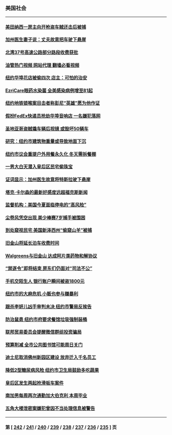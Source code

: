 ### 美国社会
---
#### [美田纳西一房主向开枪盗车贼还击后被捕](../../pages/ncid1078160/n14001047.md?05210845) 
#### [加州医生妻子说：丈夫故意把车驶下悬崖](../../pages/ncid1078160/n14000822.md?05210845) 
#### [北湾37号高速公路部分路段收费获批](../../pages/ncid1078160/n14000759.md?05210845) 
#### [油管热门视频 网站代理 翻墙必看视频](http://138.2.39.72:81/youtube.html?epic-marker?05210845)
#### [纽约华埠花店被偷四次 店主：可怕的治安](../../pages/ncid1078160/n14000709.md?05210845) 
#### [EzriCare眼药水染菌 全美感染病例增至81起](../../pages/ncid1078160/n14000705.md?05210845) 
#### [纽约地铁锁喉案目击者称彭尼“英雄”愿为他作证](../../pages/ncid1078160/n14000697.md?05210845) 
#### [假扮FedEx快递员抢劫华埠音响店 一名嫌犯落网](../../pages/ncid1078160/n14000716.md?05210845) 
#### [圣地亚哥盗贼撬车辆后视镜 或毁坏50辆车](../../pages/ncid1078160/n14000611.md?05210845) 
#### [研究：纽约市建筑物重量或导致地面下沉](../../pages/ncid1078160/n14000674.md?05210845) 
#### [纽约市议会重提户外用餐永久化 冬天需拆餐棚](../../pages/ncid1078160/n14000676.md?05210845) 
#### [一男大白天潜入皇后区民宅偷珠宝](../../pages/ncid1078160/n14000680.md?05210845) 
#### [证词显示：加州医生故意将特斯拉驶下悬崖](../../pages/ncid1078160/n14000598.md?05210845) 
#### [塔克‧卡尔森的最新好感度远超福克斯新闻](../../pages/ncid1078160/n14000462.md?05210845) 
#### [监督机构：美国今夏面临停电的“高风险”](../../pages/ncid1078160/n13999850.md?05210845) 
#### [尘卷风凭空出现 美少棒赛7岁捕手被围困](../../pages/ncid1078160/n14000434.md?05210845) 
#### [到处窥视民宅 美国新泽西州“偷窥山羊”被捕](../../pages/ncid1078160/n14000034.md?05210845) 
#### [旧金山将延长泊车收费时间](../../pages/ncid1078160/n14000114.md?05210845) 
#### [Walgreens与旧金山 达成阿片类药物和解协议](../../pages/ncid1078160/n14000110.md?05210845) 
#### [“禁逐令”即将结束 房东们仍面对“司法不公”](../../pages/ncid1078160/n14000089.md?05210845) 
#### [手机交陌生人 银行账户瞬间被盗1800元](../../pages/ncid1078160/n14000064.md?05210845) 
#### [纽约市的大麻危机 小贩也参与赚暴利](../../pages/ncid1078160/n14000058.md?05210845) 
#### [跟杀李妍儿凶手审判未决 纽约市警局反挨告](../../pages/ncid1078160/n14000047.md?05210845) 
#### [防治鼠患 纽约市府要求餐馆垃圾强制装桶](../../pages/ncid1078160/n14000041.md?05210845) 
#### [联邦贸易委员会提醒微信群组投资骗局](../../pages/ncid1078160/n14000063.md?05210845) 
#### [预算削减 全市公共图书馆可能周日关门](../../pages/ncid1078160/n14000035.md?05210845) 
#### [迪士尼取消佛州新园区建设 放弃迁入千名员工](../../pages/ncid1078160/n13999844.md?05210845) 
#### [降低2型糖尿病风险 纽约市卫生局鼓励多吃蔬果](../../pages/ncid1078160/n14000039.md?05210845) 
#### [皇后区发生两起抢滑板车案件](../../pages/ncid1078160/n14000051.md?05210845) 
#### [南加男每周两次通勤加大伯克利 本周毕业](../../pages/ncid1078160/n13999970.md?05210845) 
#### [五角大楼泄密案嫌犯曾因不当处理信息被警告](../../pages/ncid1078160/n13999912.md?05210845) 

---
#### 第 [ [242](./242.md?05210845) / [241](./241.md?05210845) / [240](./240.md?05210845) / [239](./239.md?05210845) / [238](./238.md?05210845) / [237](./237.md?05210845) / [236](./236.md?05210845) / [235](./235.md?05210845) ] 页
